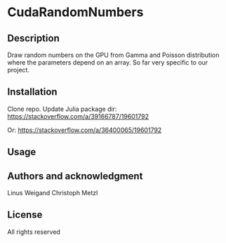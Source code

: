 # CudaRandomNumbers




## Description
Draw random numbers on the GPU from Gamma and Poisson distribution where the parameters depend on an array. So far very specific to our project.


## Installation
Clone repo.
Update Julia package dir: 
https://stackoverflow.com/a/39166787/19601792

Or:
https://stackoverflow.com/a/36400065/19601792

## Usage



## Authors and acknowledgment
Linus Weigand
Christoph Metzl

## License
All rights reserved

